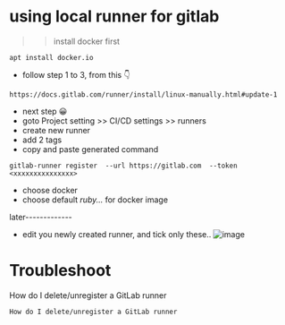 # using local runner for gitlab
>> install docker first 
```
apt install docker.io
```
* follow step 1 to 3, from this 👇
```
https://docs.gitlab.com/runner/install/linux-manually.html#update-1
```
* next step 😀
* goto Project setting >> CI/CD settings >> runners 
* create new runner 
* add 2 tags
* copy and paste generated command 
```
gitlab-runner register  --url https://gitlab.com  --token <xxxxxxxxxxxxxxx>
```
* choose docker 
* choose default *ruby...* for docker image

later-------------
* edit you newly created runner, and tick only these..
![image](https://github.com/caelumpirata/gitlab-springboot/assets/85424262/4d30e8f8-e734-488a-848a-86fc28d65223)


# Troubleshoot
How do I delete/unregister a GitLab runner
```
How do I delete/unregister a GitLab runner
```
